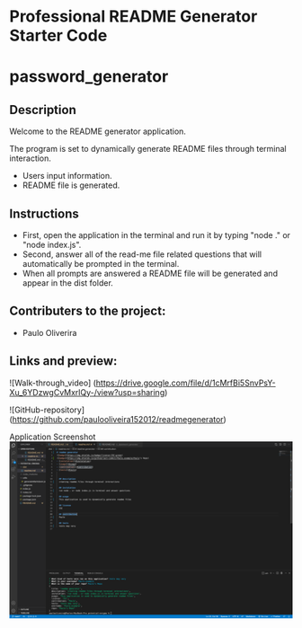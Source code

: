 # Professional README Generator Starter Code

# password_generator

## Description

Welcome to the README generator application.

The program is set to dynamically generate README files through terminal interaction.
* Users input information.
* README file is generated.

## Instructions

* First, open the application in the terminal and run it by typing "node ." or "node index.js".
* Second, answer all of the read-me file related questions that will automatically be prompted in the terminal.
* When all prompts are answered a README file will be generated and appear in the dist folder.


 ## Contributers to the project:
 - Paulo Oliverira

## Links and preview: 
![Walk-through_video] (https://drive.google.com/file/d/1cMrfBi5SnvPsY-Xu_6YDzwgCvMxrlQy-/view?usp=sharing)

![GitHub-repository] (https://github.com/paulooliveira152012/readmegenerator)

Application Screenshot
![HTML-ScreenShot](./Screenshots/Screen%20Shot%202022-06-06%20at%2010.47.37%20AM.png) 
